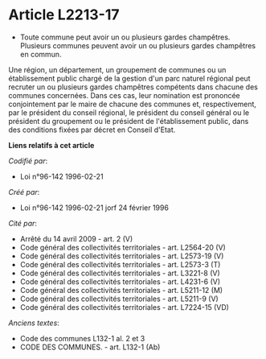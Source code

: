 # Article L2213-17

- Toute commune peut avoir un ou plusieurs gardes champêtres. Plusieurs communes peuvent avoir un ou plusieurs gardes
champêtres en commun.

Une région, un département, un groupement de communes ou un établissement public chargé de la gestion d'un parc naturel
régional peut recruter un ou plusieurs gardes champêtres compétents dans chacune des communes concernées. Dans ces cas, leur
nomination est prononcée conjointement par le maire de chacune des communes et, respectivement, par le président du conseil
régional, le président du conseil général ou le président du groupement ou le président de l'établissement public, dans des
conditions fixées par décret en Conseil d'Etat.

**Liens relatifs à cet article**

_Codifié par_:

  - Loi n°96-142 1996-02-21

_Créé par_:

  - Loi n°96-142 1996-02-21 jorf 24 février 1996

_Cité par_:

  - Arrêté du 14 avril 2009 - art. 2 (V)
  - Code général des collectivités territoriales - art. L2564-20 (V)
  - Code général des collectivités territoriales - art. L2573-19 (V)
  - Code général des collectivités territoriales - art. L2573-3 (T)
  - Code général des collectivités territoriales - art. L3221-8 (V)
  - Code général des collectivités territoriales - art. L4231-6 (V)
  - Code général des collectivités territoriales - art. L5211-12 (M)
  - Code général des collectivités territoriales - art. L5211-9 (V)
  - Code général des collectivités territoriales - art. L7224-15 (VD)

_Anciens textes_:

  - Code des communes L132-1 al. 2 et 3
  - CODE DES COMMUNES. - art. L132-1 (Ab)
